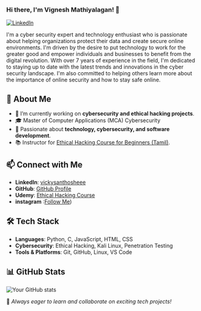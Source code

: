 ### Hi there, I'm Vignesh Mathiyalagan! 👋

[![LinkedIn](https://img.shields.io/badge/LinkedIn-Profile-blue?logo=linkedin)](https://www.linkedin.com/in/vickysanthosheee/)

I'm a cyber security expert and technology enthusiast who is passionate about helping organizations protect their data and create secure online environments. I'm driven by the desire to put technology to work for the greater good and empower individuals and businesses to benefit from the digital revolution. With over 7 years of experience in the field, I'm dedicated to staying up to date with the latest trends and innovations in the cyber security landscape. I'm also committed to helping others learn more about the importance of online security and how to stay safe online.

## 🚀 About Me
- 🔭 I’m currently working on **cybersecurity and ethical hacking projects**.
- 🎓 Master of Computer Applications (MCA) Cybersecurity
- 🎯 Passionate about **technology, cybersecurity, and software development**.
- 📚 Instructor for [Ethical Hacking Course for Beginners (Tamil)](https://www.udemy.com/share/104gaY/).

## 📫 Connect with Me
- **LinkedIn**: [vickysanthosheee](https://www.linkedin.com/in/vickysanthosheee/)
- **GitHub**: [GitHub Profile](https://github.com/your-github-username)
- **Udemy**: [Ethical Hacking Course](https://www.udemy.com/share/104gaY/)
- **instagram** :[Follow Me](https://www.instagram.com/hackervicky_96/))

## 🛠️ Tech Stack
- **Languages**: Python, C, JavaScript, HTML, CSS
- **Cybersecurity**: Ethical Hacking, Kali Linux, Penetration Testing
- **Tools & Platforms**: Git, GitHub, Linux, VS Code

## 📊 GitHub Stats
![Your GitHub stats](https://github-readme-stats.vercel.app/api?username=your-github-username&show_icons=true&theme=radical)

🔹 _Always eager to learn and collaborate on exciting tech projects!_

